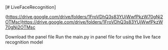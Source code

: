 [# LiveFaceRecognition]

(https://drive.google.com/drive/folders/1FroVDhQ3s83YUjWwfPkzW70gNj2OTMsc)https://drive.google.com/drive/folders/1FroVDhQ3s83YUjWwfPkzW70gNj2OTMsc

Download the panel file
Run the main.py in panel file for using the live face recognition model


